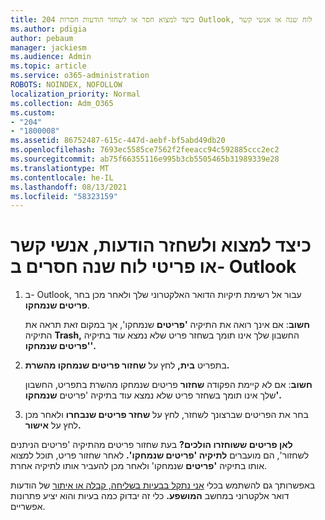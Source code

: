 ```yaml
---
title: 204 כיצד למצוא חסר או לשחזר הודעות חסרות Outlook, לוח שנה או אנשי קשר
ms.author: pdigia
author: pebaum
manager: jackiesm
ms.audience: Admin
ms.topic: article
ms.service: o365-administration
ROBOTS: NOINDEX, NOFOLLOW
localization_priority: Normal
ms.collection: Adm_O365
ms.custom:
- "204"
- "1800008"
ms.assetid: 86752487-615c-447d-aebf-bf5abd49db20
ms.openlocfilehash: 7693ec5585ce7562f2feeacc94c592885ccc2ec2
ms.sourcegitcommit: ab75f66355116e995b3cb5505465b31989339e28
ms.translationtype: MT
ms.contentlocale: he-IL
ms.lasthandoff: 08/13/2021
ms.locfileid: "58323159"
---
```

# <a name="how-to-find-and-recover-missing-messages-contacts-or-calendar-items-in-outlook"></a>כיצד למצוא ולשחזר הודעות, אנשי קשר או פריטי לוח שנה חסרים ב- Outlook

1. ב- Outlook, עבור אל רשימת תיקיות הדואר האלקטרוני שלך ולאחר מכן בחר **פריטים שנמחקו**. 

    **חשוב**: אם אינך רואה את התיקיה **'פריטים** שנמחקו', אך במקום זאת תראה את התיקיה **Trash,** החשבון שלך אינו תומך בשחזר פריט שלא נמצא עוד בתיקיה **'פריטים שנמחקו'.**

2. בתפריט **בית,** לחץ על **שחזור פריטים שנמחקו מהשרת.** 

    **חשוב**: אם לא קיימת הפקודה **שחזור** פריטים שנמחקו מהשרת בתפריט, החשבון שלך אינו תומך בשחזר פריט שלא נמצא עוד בתיקיה 'פריטים **שנמחקו'.**

3. בחר את הפריטים שברצונך לשחזר, לחץ על **שחזר פריטים שנבחרו** ולאחר מכן לחץ על **אישור.**

**לאן פריטים ששוחזרו הולכים?** בעת שחזור פריטים מהתיקיה 'פריטים הניתנים לשחזור', הם מועברים **לתיקיה 'פריטים שנמחקו'.** לאחר שחזור פריט, תוכל למצוא אותו בתיקיה **'פריטים** שנמחקו' ולאחר מכן להעביר אותו לתיקיה אחרת.

באפשרותך גם להשתמש בכלי [אני נתקל בבעיות בשליחה, קבלה או איתור](https://aka.ms/SaRA-OutlookSendReceive) של הודעות דואר אלקטרוני במחשב **המושפע.** כלי זה יבדוק כמה בעיות והוא יציע פתרונות אפשריים.
